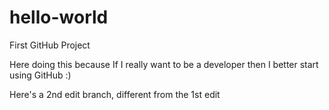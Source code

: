 # hello-world
First GitHub Project

Here doing this because If I really want to be a developer then I better start using GitHub :)

Here's a 2nd edit branch, different from the 1st edit
